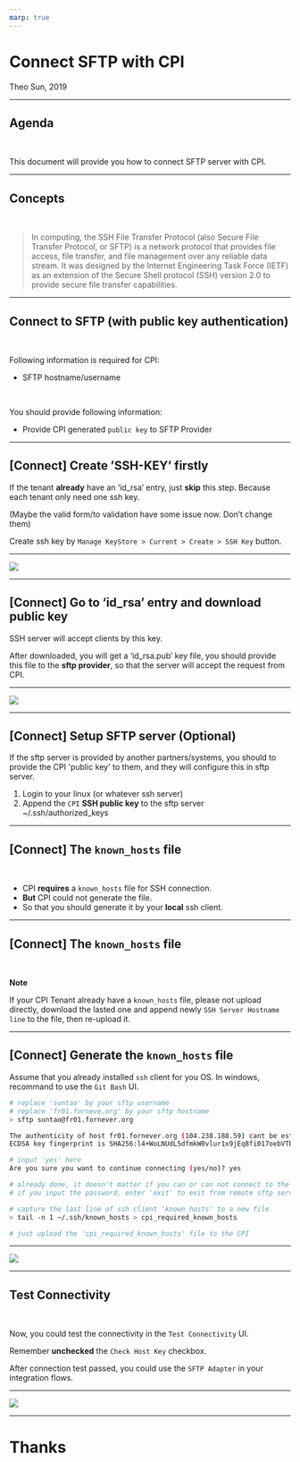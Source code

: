 ```yaml
---
marp: true
---
```


# Connect SFTP with CPI

Theo Sun, 2019

---

## Agenda

<br>

This document will provide you how to connect SFTP server with CPI.    

---

## Concepts

<br>

> In computing, the SSH File Transfer Protocol (also Secure File Transfer Protocol, or SFTP) is a network protocol that provides file access, file transfer, and file management over any reliable data stream. It was designed by the Internet Engineering Task Force (IETF) as an extension of the Secure Shell protocol (SSH) version 2.0 to provide secure file transfer capabilities. 


--- 

## Connect to SFTP (with public key authentication)

<br>

Following information is required for CPI: 

* SFTP hostname/username

<br>

You should provide following information:

* Provide CPI generated `public key` to SFTP Provider


---

## [Connect] Create ’SSH-KEY’ firstly

If the tenant **already** have an ‘id_rsa’ entry, just **skip** this step. Because each tenant only need one ssh key.

(Maybe the valid form/to validation have some issue now. Don’t change them)

Create ssh key by `Manage KeyStore > Current > Create > SSH Key` button.

---

![](https://res.cloudinary.com/digf90pwi/image/upload/v1559703038/32E7AC35-05B9-4E75-839A-13FFC3250C9D_ky2vmf.png)

---

## [Connect] Go to ‘id_rsa’ entry and download public key

SSH server will accept clients by this key.

After downloaded, you will get a ‘id_rsa.pub’ key file, you should provide this file to the **sftp provider**, so that the server will accept the request from CPI.

---

![](https://res.cloudinary.com/digf90pwi/image/upload/v1559703045/903F23F1-A89C-4C14-85FA-F415234B76C3_iizyli.png)


---

## [Connect] Setup SFTP server (Optional)

If the sftp server is provided by another partners/systems, you should to provide the CPI 'public key' to them, and they will configure this in sftp server.

1. Login to your linux (or whatever ssh server)
1. Append the `CPI` **SSH public key** to the sftp server  ~/.ssh/authorized_keys


---

## [Connect] The `known_hosts` file

<br>

* CPI **requires** a `known_hosts` file for SSH connection.
* **But** CPI could not generate the file.
* So that you should generate it by your **local** ssh client.


---

## [Connect] The `known_hosts` file

<br>

**Note**

If your CPI Tenant already have a `known_hosts` file, please not upload directly, download the lasted one and append newly `SSH Server Hostname line` to the file, then re-upload it.

---

## [Connect] Generate the `known_hosts` file

Assume that you already installed `ssh` client for you OS. 
In windows, recommand to use the `Git Bash` UI.

```bash
# replace 'suntao' by your sftp username
# replace 'fr01.forneve.org' by your sftp hostname 
> sftp suntao@fr01.fornever.org

The authenticity of host fr01.fornever.org (104.238.188.59) cant be established.
ECDSA key fingerprint is SHA256:l4+WoLNUdL5dfmkW0vlur1x9jEq8fi017oebVTbho2M.

# input 'yes' here
Are you sure you want to continue connecting (yes/no)? yes

# already done, it doesn't matter if you can or can not connect to the server
# if you input the password, enter 'exit' to exit from remote sftp server.

# capture the last line of ssh client 'known_hosts' to a new file
> tail -n 1 ~/.ssh/known_hosts > cpi_required_known_hosts

# just upload the 'cpi_required_known_hosts' file to the CPI
```

---

![](https://res.cloudinary.com/digf90pwi/image/upload/v1559703054/2D6A0A65-80B7-40CC-8971-3B962A11F6F3_nlb6ol.png)

---

## Test Connectivity

<br>

Now, you could test the connectivity in the `Test Connectivity` UI.

Remember **unchecked** the `Check Host Key` checkbox.

After connection test passed, you could use the `SFTP Adapter` in your integration flows.


---

![](https://res.cloudinary.com/digf90pwi/image/upload/v1559703060/089329AD-1C2A-4BA7-BFE5-4A6020E7591F_ssaegs.png)


---


# Thanks